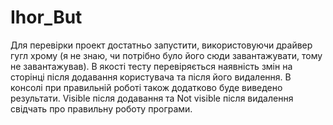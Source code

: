 # Ihor_But
Для перевірки проект достатньо запустити, використовуючи драйвер гугл хрому (я не знаю, чи потрібно було його сюди завантажувати, тому не завантажував). В якості тесту перевіряється наявність змін на сторінці після додавання користувача та після його видалення. В консолі при правильній роботі також додатково буде виведено результати. Visible після додавання та Not visible після видалення свідчать про правильну роботу програми.
